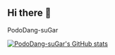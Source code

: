 ## Hi there 👋
PodoDang-suGar

[![PodoDang-suGar's GitHub stats](https://github-readme-stats.vercel.app/api?username=anuraghazra)](https://github.com/anuraghazra/github-readme-stats)

